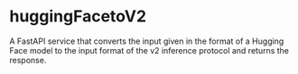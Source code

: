 # huggingFacetoV2
A FastAPI service that converts the input given in the format of a Hugging Face model to the input format of the v2 inference protocol and returns the response.
